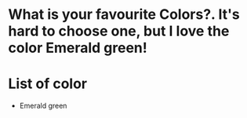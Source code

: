 # What is your favourite Colors?. It's hard to choose one, but I love the color Emerald green!

# List of color
- Emerald green
